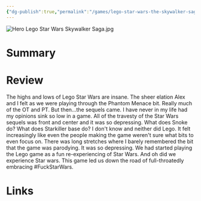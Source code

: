 ```yaml
---
{"dg-publish":true,"permalink":"/games/lego-star-wars-the-skywalker-saga-2022/","tags":["streamed"],"created":"2024-07-23","updated":"2024-08-14"}
---
```



![Hero Lego Star Wars Skywalker Saga.jpg](/img/user/Attachments/Hero%20Lego%20Star%20Wars%20Skywalker%20Saga.jpg)

# Summary

# Review

The highs and lows of Lego Star Wars are insane. The sheer elation Alex and I felt as we were playing through the Phantom Menace bit. Really much of the OT and PT. But then...the sequels came. I have never in my life had my opinions sink so low in a game. All of the travesty of the Star Wars sequels was front and center and it was so depressing. What does Snoke do? What does Starkiller base do? I don't know and neither did Lego. It felt increasingly like even the people making the game weren't sure what bits to even focus on. There was long stretches where I barely remembered the bit that the game was parodying. It was so depressing. We had started playing the Lego game as a fun re-experiencing of Star Wars. And oh did we experience Star wars. This game led us down the road of full-throatedly embracing #FuckStarWars.

# Links
